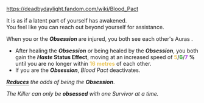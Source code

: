 https://deadbydaylight.fandom.com/wiki/Blood_Pact

<p>It is as if a latent part of yourself has awakened.<br/>You feel like you can reach out beyond yourself for assistance.
<p>When you or the <i><b>Obsession </b></i> are injured, you both see each other's Auras .
</p>
<ul><li>After healing the <i><b>Obsession</b></i> or being healed by the <i><b>Obsession</b></i>, you both gain the <i><b>Haste </b></i> <b>Status Effect</b>, moving at an increased speed of <span class="clr" style="color: #e8c252;"><b>5</b></span>/<span class="clr" style="color: #199b1e;"><b>6</b></span>/<span class="clr" style="color: #ac3ee3;"><b>7</b></span> <b>%</b> until you are no longer within <b><span class="clr clr2" style="color: #e8c252 ;">16 metres</span></b> of each other.</li>
<li>If you are the <i><b>Obsession</b></i>, <i>Blood Pact</i> deactivates.</li></ul>
<p><i><b><span class="rt-commentedText tooltip-value" style="border-bottom:1px dotted; border-color: #3c3c3c;" title="-100 %">Reduces</span></b> the odds of being the <b>Obsession</b></i>.
</p><p><i>The Killer can only be <b>obsessed</b> with one Survivor at a time.</i>
</p>
</p>